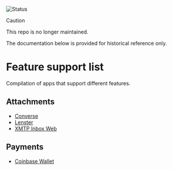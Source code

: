 ![Status](https://img.shields.io/badge/Deprecated-brown)

> [!CAUTION]
> This repo is no longer maintained.

The documentation below is provided for historical reference only.

# Feature support list
Compilation of apps that support different features.

## Attachments

- [Converse](https://converse.xyz/)
- [Lenster](https://lenster.xyz/messages)
- [XMTP Inbox Web](https://xmtp.chat/)

## Payments

- [Coinbase Wallet](https://www.coinbase.com/wallet)
